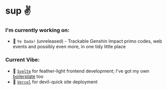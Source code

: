 <!--
**ollefrost/ollefrost** is a ✨ _special_ ✨ repository because its `README.md` (this file) appears on your GitHub profile.

Here are some ideas to get you started:

- 🔭 I’m currently working on ...
- 🌱 I’m currently learning ...
- 👯 I’m looking to collaborate on ...
- 🤔 I’m looking for help with ...
- 💬 Ask me about ...
- 📫 How to reach me: ...
- 😄 Pronouns: ...
- ⚡ Fun fact: ...
-->

# sup ✌️

### I'm currently working on:

- 🍉 `Ye Dada!` (unreleased) - Trackable Genshin Impact primo codes, web events and possibly even more, in one tidy little place

### Current Vibe:

- 🚀 [`Svelte`](https://github.com/sveltejs/svelte) for feather-light frontend development; I've got my own [boilerplate](https://github.com/ollefrost/ollesvelte) too
- 🎈 [`Vercel`](https://github.com/vercel/vercel) for devil-quick site deployment

<!-- 🥒 `Hypickles` (unreleased) - A place to access a rich amount of live data of your favourite Minecraft servers, and what your friends are up to on them. Currently focused on Hypixel, may expand to other servers in the future.

📒 `Teyvat Codex` (unreleased) - A reimagined, enhanced API, wiki and community platform for Genshin Impact.  -->
